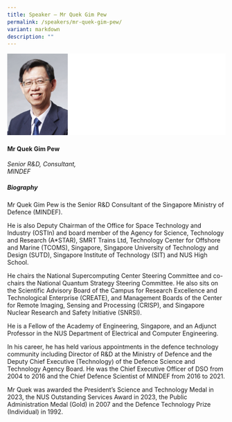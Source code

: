 ```yaml
---
title: Speaker – Mr Quek Gim Pew
permalink: /speakers/mr-quek-gim-pew/
variant: markdown
description: ""
---
```


![](/images/2024%20speakers/Mr__Quek_Gim_Pew.png)
#### **Mr Quek Gim Pew**

*Senior R&amp;D, Consultant, <br> MINDEF*

##### **Biography**
Mr Quek Gim Pew is the Senior R&amp;D Consultant of the Singapore Ministry of Defence (MINDEF).

He is also Deputy Chairman of the Office for Space Technology and Industry (OSTIn) and board member of the Agency for Science, Technology and Research (A*STAR), SMRT Trains Ltd, Technology Center for Offshore and Marine (TCOMS), Singapore,
Singapore University of Technology and Design (SUTD), Singapore Institute of Technology (SIT) and NUS High School.

He chairs the National Supercomputing Center Steering Committee and co-chairs the National Quantum Strategy Steering Committee. He also sits on the Scientific Advisory Board of the Campus for Research Excellence and Technological Enterprise (CREATE), and Management Boards of the Center for Remote Imaging, Sensing and Processing (CRISP), and Singapore Nuclear Research and Safety Initiative (SNRSI).

He is a Fellow of the Academy of Engineering, Singapore, and an Adjunct Professor in the NUS Department of Electrical and Computer Engineering.

In his career, he has held various appointments in the defence technology community including Director of R&amp;D at the Ministry of Defence and the Deputy Chief Executive (Technology) of the Defence Science and Technology Agency Board. He was the Chief
Executive Officer of DSO from 2004 to 2016 and the Chief Defence Scientist of MINDEF from 2016 to 2021.

Mr Quek was awarded the President’s Science and Technology Medal in 2023, the NUS Outstanding Services Award in 2023, the Public Administration Medal (Gold) in 2007 and the Defence Technology Prize (Individual) in 1992.
